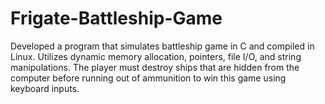 # Frigate-Battleship-Game
Developed a program that simulates battleship game in C and compiled in Linux. Utilizes dynamic memory allocation, pointers, file I/O, and string manipulations. The player must destroy ships that are hidden from the computer before running out of ammunition to win this game using keyboard inputs.
